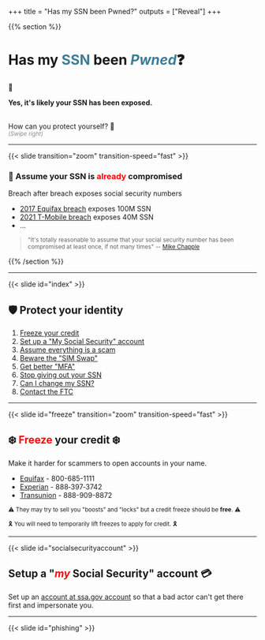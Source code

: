 +++
title = "Has my SSN been Pwned?"
outputs = ["Reveal"]
+++

{{% section %}}

# Has my <span style="color: #3e7d95;">SSN</span> been <span style="color: #3e7d95;font-style:italic">Pwned</span>❓

🤷

**Yes, it's likely your SSN has been exposed.**

<br>
How can you protect yourself? 🤔

<br>
<small style="font-style: italic; color: #888">(Swipe right)</small>

---

{{< slide transition="zoom" transition-speed="fast" >}}

### 🤷 Assume your SSN is <span style="color: red">already</span> compromised

Breach after breach exposes social security numbers

* [2017 Equifax breach](https://en.wikipedia.org/wiki/2017_Equifax_data_breach) exposes 100M SSN
* [2021 T-Mobile breach](https://www.t-mobile.com/brand/data-breach-2021) exposes 40M SSN
* ...

> <small>"It's totally reasonable to assume that your social security number has been compromised at least once, if not many times" -- [Mike Chapple](https://www.forbes.com/sites/suzannerowankelleher/2019/08/01/everyones-social-security-number-has-been-compromised-heres-how-to-protect-yourself/?sh=3b2e964a29ac)</small>

{{% /section %}}

---

{{< slide id="index" >}}

## 🛡️ Protect your identity

1. [Freeze your credit](/#/freeze)
1. [Set up a "My Social Security" account](/#/socialsecurityaccount)
1. [Assume everything is a scam](/#/phishing)
1. [Beware the "SIM Swap"](/#/simswap)
1. [Get better "MFA"](/#/better2fa)
1. [Stop giving out your SSN](/#/nossn)
1. [Can I change my SSN?](/#/changessn)
1. [Contact the FTC](/#/contactftc)

---

{{< slide id="freeze" transition="zoom" transition-speed="fast" >}}

## ❄️ <span style="color: red;">Freeze</span> your credit ❄️

Make it harder for scammers to open accounts in your name.

* [Equifax](https://my.equifax.com/consumer-registration/UCSC/#/personal-info) - 800-685-1111
* [Experian](https://www.experian.com/freeze/center.html) - 888‑397‑3742
* [Transunion](https://www.transunion.com/credit-freeze) - 888-909-8872

<small>⚠ They may try to sell you "boosts" and "locks" but a credit freeze should be **free**. ⚠</small>

<small>🎗 You will need to temporarily lift freezes to apply for credit. 🎗</small>

---

{{< slide id="socialsecurityaccount" >}}

## Setup a "<span style="color: red; font-style: italic;">my</span> Social Security" account 💳

Set up an [account at ssa.gov account](https://secure.ssa.gov/RIL/SiView.action) so that a bad actor can't get there first and impersonate you.

---

{{< slide id="phishing" >}}

<h2 style="font-size: 155em;">Assume every email, call, text message is a <span style="color: red;">scam</span> 🎭&nbsp;</h2>

<small>They may already have your SSN, name, DoB, drivers license, address. They want that **last bit of info** to take over your accounts.</small>

* 📵 Don't click links 
* 📵 Don't call phone numbers
* 📵 Don't respond to text messages

e.g. "Credit card company" calls about some fraudulant activity. **Hang up** and call the number on the back of your credit card

---

{{< slide id="simswap" >}}

## Beware the <span style="color: red">SIM swap</span>

<small>A scammer convinces your wireless carrier to transfer your number to their device. Now they receive your account verification text messages</small>

* Call your carrier and ask to set up a "**Port Freeze**".
* You will need to create a PIN. Make it long, unique, include letters if possible, and save it somewhere safe.

---

{{< slide id="better2fa" >}}

## Get better <span style="color: red">MFA</span>

<small>A SIM swap only helps a scammer if you are using your cell service to prove your identity.</small>

Wherever possible, use an authenticator app instead of your email or cell phone.

* [Google authenticator](https://support.google.com/accounts/answer/1066447)
* [Microsoft Authenticator](https://www.microsoft.com/en-us/security/mobile-authenticator-app)
* [Authy](https://authy.com/)



---

{{< slide id="nossn" >}}

## 🚫 Stop giving out SSN

* Most websites and paper forms **don't need** your SSN. Make them prove their need.
* You *may* be able to use an [EIN](https://www.irs.gov/businesses/small-businesses-self-employed/how-to-apply-for-an-ein) instead, but talk to lawyer / accountant first.

---

{{< slide id="changessn" >}}

## Can I <span style="color: red">change</span> my SSN? 🤔 &nbsp;

Even if your SSN has appeared in a data breach, you can only [get a new number](https://faq.ssa.gov/en-us/Topic/article/KA-02220) if you have already been a victim of identity theft and you *continue* to be "disadvantaged" by using the original number. 


---

{{< slide id="contactftc" >}}

## Contact the <span style="color: red">FTC</span> 📞&nbsp;

If you're a victim of identity thieves, call the Federal Trade Commission at (877) 382-4357 and visit their [identity theft page](https://www.consumer.ftc.gov/features/feature-0014-identity-theft).

---

{{< slide id="donate" transition="zoom" transition-speed="fast" >}}

# Stay safe

[hasmySSNbeenpwned](/) brought to you courtesy of **[tygertec](https://www.tygertec.com)**.

{{< donate >}}

Even $1 really helps keep this content updated.

---

{{% section %}}

{{< slide id="about" >}}

## <span style="color:#3e7d95">About</span> 'Has My SSN Been Pwned'

It started as a just-for-grins parody site in response to the T-Mobile breach. Then I realized it could be:

1. 🎓 Educational
2. 🗃️ A central place for direct links to hard-to-find resources

> <small>"Dad, here's everything you need to [freeze your credit](#/freeze) with all 3 major credit bureaus".</small>

💻 View the [source code](https://github.com/tygerbytes/hasmyssnbeenpwned) on GitHub

---

{{< slide id="disclaimer" >}}

### Disclaimer

*This site...*

1. does *not* maintain a list of compromised SSN
1. is educational and meant to raise awareness
1. has no relationship with the US government or Social Security Administration
1. provides no guarantees or warranties

---

{{< slide id="credits" >}}

### Credits

* Hugo [theme](https://themes.gohugo.io/themes/reveal-hugo/) by Josh Dzielak
* [Reveal.js](https://revealjs.com/) HTML presentation framework, by Hakim El Hattab
* Inspired by Troy Hunt's [haveibeenpwned.com](https://haveibeenpwned.com)

---

# &nbsp; 😴 &nbsp;

{{% /section %}}
